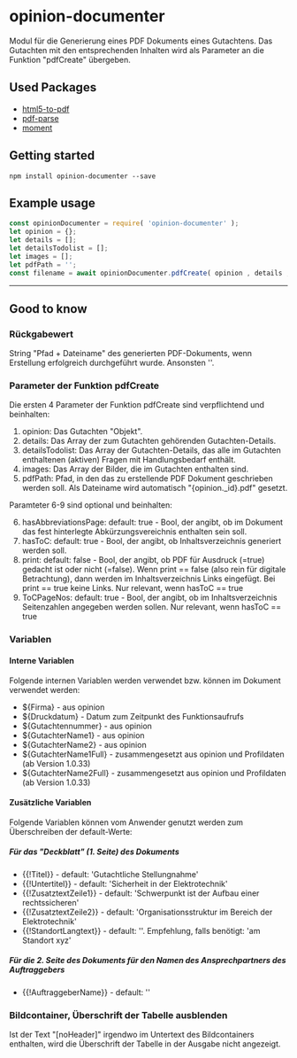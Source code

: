 # opinion-documenter

Modul für die Generierung eines PDF Dokuments eines Gutachtens.
Das Gutachten mit den entsprechenden Inhalten wird als Parameter an die Funktion "pdfCreate" übergeben.

## Used Packages
* [html5-to-pdf](https://www.npmjs.com/package/html5-to-pdf)
* [pdf-parse](https://www.npmjs.com/package/pdf-parse)
* [moment](https://www.npmjs.com/package/moment)

## Getting started

`npm install opinion-documenter --save`

## Example usage

```javascript
const opinionDocumenter = require( 'opinion-documenter' );
let opinion = {};
let details = [];
let detailsTodolist = [];
let images = [];
let pdfPath = '';
const filename = await opinionDocumenter.pdfCreate( opinion , details , detailsTodolist , images , pdfPath );
```

---

## Good to know

### Rückgabewert

String "Pfad + Dateiname" des generierten PDF-Dokuments, wenn Erstellung erfolgreich durchgeführt wurde.
Ansonsten ''.

### Parameter der Funktion pdfCreate

Die ersten 4 Parameter der Funktion pdfCreate sind verpflichtend und beinhalten:

1. opinion: Das Gutachten "Objekt".
2. details: Das Array der zum Gutachten gehörenden Gutachten-Details.
3. detailsTodolist: Das Array der Gutachten-Details, das alle im Gutachten enthaltenen (aktiven) Fragen mit Handlungsbedarf enthält.
4. images: Das Array der Bilder, die im Gutachten enthalten sind.
5. pdfPath: Pfad, in den das zu erstellende PDF Dokument geschrieben werden soll. Als Dateiname wird automatisch "{opinion._id}.pdf" gesetzt.

Paramteter 6-9 sind optional und beinhalten:

6. hasAbbreviationsPage: default: true - Bool, der angibt, ob im Dokument das fest hinterlegte Abkürzungsvereichnis enthalten sein soll. 
7. hasToC: default: true - Bool, der angibt, ob Inhaltsverzeichnis generiert werden soll.
8. print: default: false - Bool, der angibt, ob PDF für Ausdruck (=true) gedacht ist oder nicht (=false).
Wenn print == false (also rein für digitale Betrachtung), dann werden im Inhaltsverzeichnis Links eingefügt.
Bei print == true keine Links.
Nur relevant, wenn hasToC == true
9. ToCPageNos: default: true - Bool, der angibt, ob im Inhaltsverzeichnis Seitenzahlen angegeben werden sollen.
Nur relevant, wenn hasToC == true

### Variablen

#### Interne Variablen

Folgende internen Variablen werden verwendet bzw. können im Dokument verwendet werden:
* ${Firma} - aus opinion
* ${Druckdatum} - Datum zum Zeitpunkt des Funktionsaufrufs
* ${Gutachtennummer} - aus opinion
* ${GutachterName1} - aus opinion
* ${GutachterName2} - aus opinion
* ${GutachterName1Full} - zusammengesetzt aus opinion und Profildaten (ab Version 1.0.33)
* ${GutachterName2Full} - zusammengesetzt aus opinion und Profildaten (ab Version 1.0.33)

#### Zusätzliche Variablen
Folgende Variablen können vom Anwender genutzt werden zum Überschreiben der default-Werte:

##### Für das "Deckblatt" (1. Seite) des Dokuments
* {{!Titel}} - default: 'Gutachtliche Stellungnahme'
* {{!Untertitel}} - default: 'Sicherheit in der Elektrotechnik'
* {{!ZusatztextZeile1}} - default: 'Schwerpunkt ist der Aufbau einer rechtssicheren'
* {{!ZusatztextZeile2}} - default: 'Organisationsstruktur im Bereich der Elektrotechnik'
* {{!StandortLangtext}} - default: ''. Empfehlung, falls benötigt: 'am Standort xyz'

##### Für die 2. Seite des Dokuments für den Namen des Ansprechpartners des Auftraggebers
* {{!AuftraggeberName}} - default: ''

### Bildcontainer, Überschrift der Tabelle ausblenden

Ist der Text "[noHeader]" irgendwo im Untertext des Bildcontainers enthalten, wird die Überschrift der Tabelle in der Ausgabe nicht angezeigt.